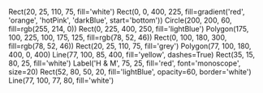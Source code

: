 Rect(20, 25, 110, 75, fill='white')
Rect(0, 0, 400, 225, fill=gradient('red', 'orange', 'hotPink', 'darkBlue', start='bottom'))
Circle(200, 200, 60, fill=rgb(255, 214, 0))
Rect(0, 225, 400, 250, fill='lightBlue')
Polygon(175, 100, 225, 100, 175, 125, fill=rgb(78, 52, 46))
Rect(0, 100, 180, 300, fill=rgb(78, 52, 46))
Rect(20, 25, 110, 75, fill='grey')
Polygon(77, 100, 180, 400, 0, 400)
Line(77, 100, 85, 400, fill='yellow', dashes=True)
Rect(35, 15, 80, 25, fill='white')
Label('H & M', 75, 25, fill='red', font='monoscope', size=20) 
Rect(52, 80, 50, 20, fill='lightBlue', opacity=60, border='white')
Line(77, 100, 77, 80, fill='white') 

